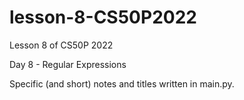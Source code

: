 # lesson-8-CS50P2022
Lesson 8 of CS50P 2022

Day 8 - Regular Expressions

Specific (and short) notes and titles written in main.py.
